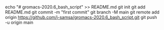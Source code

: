echo "# gromacs-2020.6_bash_script" >> README.md
git init
git add README.md
git commit -m "first commit"
git branch -M main
git remote add origin https://github.com/j-samsa/gromacs-2020.6_bash_script.git
git push -u origin main


